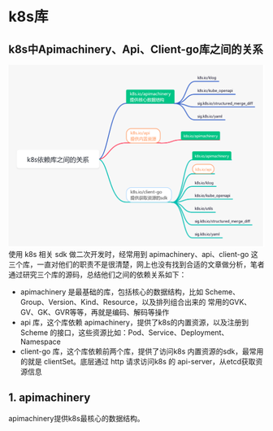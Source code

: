 # k8s库

## k8s中Apimachinery、Api、Client-go库之间的关系
![](.k8s_lib_images/api_client_go_relation.png)
使用 k8s 相关 sdk 做二次开发时，经常用到 apimachinery、api、client-go 这三个库，一直对他们的职责不是很清楚，网上也没有找到合适的文章做分析，笔者通过研究三个库的源码，总结他们之间的依赖关系如下：

- apimachinery 是最基础的库，包括核心的数据结构，比如 Scheme、Group、Version、Kind、Resource，以及排列组合出来的 常用的GVK、GV、GK、GVR等等，再就是编码、解码等操作
- api 库，这个库依赖 apimachinery，提供了k8s的内置资源，以及注册到 Scheme 的接口，这些资源比如：Pod、Service、Deployment、Namespace
- client-go 库，这个库依赖前两个库，提供了访问k8s 内置资源的sdk，最常用的就是 clientSet。底层通过 http 请求访问k8s 的 api-server，从etcd获取资源信息


## 1. apimachinery
apimachinery提供k8s最核心的数据结构。